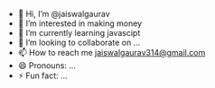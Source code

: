 - 👋 Hi, I’m @jaiswalgaurav
- 👀 I’m interested in making money
- 🌱 I’m currently learning javascipt
- 💞️ I’m looking to collaborate on ...
- 📫 How to reach me jaiswalgaurav314@gmail.com
- 😄 Pronouns: ...
- ⚡ Fun fact: ...

<!---
jaiswalgaurav/jaiswalgaurav is a ✨ special ✨ repository because its `README.md` (this file) appears on your GitHub profile.
You can click the Preview link to take a look at your changes.
--->
